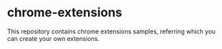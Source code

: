 # chrome-extensions
This repository contains chrome extensions samples, referring which you can create your own extensions.
